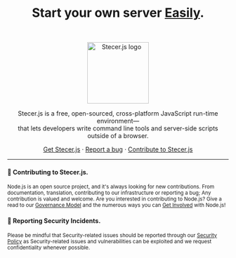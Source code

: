 <h1 align="center">Start your own server <a href="http://stecerjs.netlib.re/">Easily</a>.</h1><br>

<p align="center">
  <a href="http://stecerjs.netlib.re/")>
    <img src="https://raw.githubusercontent.com/nodejs/nodejs.org/main/public/static/images/logo-hexagon.svg" alt="Stecer.js logo" height="140">
  </a>
</p>

<p align="center">
  Stecer.js is a free, open-sourced, cross-platform JavaScript run-time environment—<br> that lets developers write command line tools and server-side scripts outside of a browser.
</p>

<p align="center">
  <a href="https://nodejs.org/en/download">Get Stecer.js</a>
  ·
  <a href="https://github.com/nodejs/node/issues/new/choose">Report a bug</a>
  ·
  <a href="https://discord.gg/GZrxsprwBd">Contribute to Stecer.js</a>
</p>

----

#### 👋 Contributing to Stecer.js.

<sub> Node.js is an open source project, and it's always looking for new contributions. From documentation, translation, contributing to our infrastructure or reporting a bug; Any contribution is valued and welcome. Are you interested in contributing to Node.js? Give a read to our [Governance Model](https://github.com/nodejs/node/blob/main/GOVERNANCE.md) and the numerous ways you can [Get Involved](https://nodejs.org/en/get-involved) with Node.js!</sub>

#### 👾 Reporting Security Incidents.

<sub>Please be mindful that Security-related issues should be reported through our [Security Policy](https://github.com/nodejs/node/security/policy) as Security-related issues and vulnerabilities can be exploited and we request confidentiality whenever possible.</sub>

<!--

**Here are some ideas to get you started:**

🙋‍♀️ A short introduction - what is your organization all about?
🌈 Contribution guidelines - how can the community get involved?
👩‍💻 Useful resources - where can the community find your docs? Is there anything else the community should know?
🍿 Fun facts - what does your team eat for breakfast?
🧙 Remember, you can do mighty things with the power of [Markdown](https://docs.github.com/github/writing-on-github/getting-started-with-writing-and-formatting-on-github/basic-writing-and-formatting-syntax)
-->

